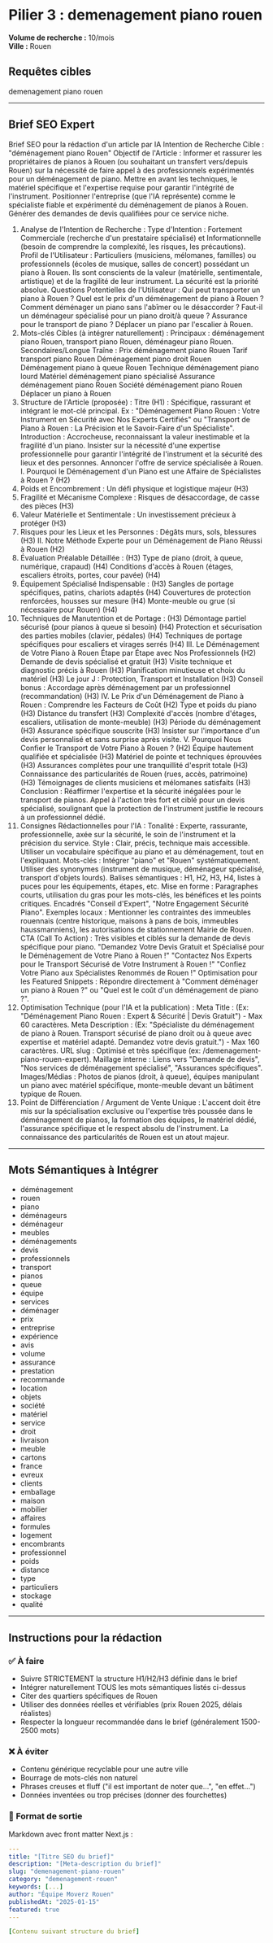 # Pilier 3 : demenagement piano rouen

**Volume de recherche :** 10/mois  
**Ville :** Rouen

## Requêtes cibles

demenagement piano rouen

---

## Brief SEO Expert

Brief SEO pour la rédaction d'un article par IA
Intention de Recherche Cible : "déménagement piano Rouen"
Objectif de l'Article : Informer et rassurer les propriétaires de pianos à Rouen (ou souhaitant un transfert vers/depuis Rouen) sur la nécessité de faire appel à des professionnels expérimentés pour un déménagement de piano. Mettre en avant les techniques, le matériel spécifique et l'expertise requise pour garantir l'intégrité de l'instrument. Positionner l'entreprise (que l'IA représente) comme le spécialiste fiable et expérimenté du déménagement de pianos à Rouen. Générer des demandes de devis qualifiées pour ce service niche.
1. Analyse de l'Intention de Recherche :
Type d'Intention : Fortement Commerciale (recherche d'un prestataire spécialisé) et Informationnelle (besoin de comprendre la complexité, les risques, les précautions).
Profil de l'Utilisateur : Particuliers (musiciens, mélomanes, familles) ou professionnels (écoles de musique, salles de concert) possédant un piano à Rouen. Ils sont conscients de la valeur (matérielle, sentimentale, artistique) et de la fragilité de leur instrument. La sécurité est la priorité absolue.
Questions Potentielles de l'Utilisateur :
Qui peut transporter un piano à Rouen ?
Quel est le prix d'un déménagement de piano à Rouen ?
Comment déménager un piano sans l'abîmer ou le désaccorder ?
Faut-il un déménageur spécialisé pour un piano droit/à queue ?
Assurance pour le transport de piano ?
Déplacer un piano par l'escalier à Rouen.
2. Mots-clés Cibles (à intégrer naturellement) :
Principaux : déménagement piano Rouen, transport piano Rouen, déménageur piano Rouen.
Secondaires/Longue Traîne :
Prix déménagement piano Rouen
Tarif transport piano Rouen
Déménagement piano droit Rouen
Déménagement piano à queue Rouen
Technique déménagement piano lourd
Matériel déménagement piano spécialisé
Assurance déménagement piano Rouen
Société déménagement piano Rouen
Déplacer un piano à Rouen
3. Structure de l'Article (proposée) :
Titre (H1) : Spécifique, rassurant et intégrant le mot-clé principal. Ex : "Déménagement Piano Rouen : Votre Instrument en Sécurité avec Nos Experts Certifiés" ou "Transport de Piano à Rouen : La Précision et le Savoir-Faire d'un Spécialiste".
Introduction : Accrocheuse, reconnaissant la valeur inestimable et la fragilité d'un piano. Insister sur la nécessité d'une expertise professionnelle pour garantir l'intégrité de l'instrument et la sécurité des lieux et des personnes. Annoncer l'offre de service spécialisée à Rouen.
I. Pourquoi le Déménagement d'un Piano est une Affaire de Spécialistes à Rouen ? (H2)
1. Poids et Encombrement : Un défi physique et logistique majeur (H3)
2. Fragilité et Mécanisme Complexe : Risques de désaccordage, de casse des pièces (H3)
3. Valeur Matérielle et Sentimentale : Un investissement précieux à protéger (H3)
4. Risques pour les Lieux et les Personnes : Dégâts murs, sols, blessures (H3)
II. Notre Méthode Experte pour un Déménagement de Piano Réussi à Rouen (H2)
1. Évaluation Préalable Détaillée : (H3)
Type de piano (droit, à queue, numérique, crapaud) (H4)
Conditions d'accès à Rouen (étages, escaliers étroits, portes, cour pavée) (H4)
2. Équipement Spécialisé Indispensable : (H3)
Sangles de portage spécifiques, patins, chariots adaptés (H4)
Couvertures de protection renforcées, housses sur mesure (H4)
Monte-meuble ou grue (si nécessaire pour Rouen) (H4)
3. Techniques de Manutention et de Portage : (H3)
Démontage partiel sécurisé (pour pianos à queue si besoin) (H4)
Protection et sécurisation des parties mobiles (clavier, pédales) (H4)
Techniques de portage spécifiques pour escaliers et virages serrés (H4)
III. Le Déménagement de Votre Piano à Rouen Étape par Étape avec Nos Professionnels (H2)
Demande de devis spécialisé et gratuit (H3)
Visite technique et diagnostic précis à Rouen (H3)
Planification minutieuse et choix du matériel (H3)
Le jour J : Protection, Transport et Installation (H3)
Conseil bonus : Accordage après déménagement par un professionnel (recommandation) (H3)
IV. Le Prix d'un Déménagement de Piano à Rouen : Comprendre les Facteurs de Coût (H2)
Type et poids du piano (H3)
Distance du transfert (H3)
Complexité d'accès (nombre d'étages, escaliers, utilisation de monte-meuble) (H3)
Période du déménagement (H3)
Assurance spécifique souscrite (H3)
Insister sur l'importance d'un devis personnalisé et sans surprise après visite.
V. Pourquoi Nous Confier le Transport de Votre Piano à Rouen ? (H2)
Équipe hautement qualifiée et spécialisée (H3)
Matériel de pointe et techniques éprouvées (H3)
Assurances complètes pour une tranquillité d'esprit totale (H3)
Connaissance des particularités de Rouen (rues, accès, patrimoine) (H3)
Témoignages de clients musiciens et mélomanes satisfaits (H3)
Conclusion : Réaffirmer l'expertise et la sécurité inégalées pour le transport de pianos. Appel à l'action très fort et ciblé pour un devis spécialisé, soulignant que la protection de l'instrument justifie le recours à un professionnel dédié.
4. Consignes Rédactionnelles pour l'IA :
Tonalité : Experte, rassurante, professionnelle, axée sur la sécurité, le soin de l'instrument et la précision du service.
Style : Clair, précis, technique mais accessible. Utiliser un vocabulaire spécifique au piano et au déménagement, tout en l'expliquant.
Mots-clés : Intégrer "piano" et "Rouen" systématiquement. Utiliser des synonymes (instrument de musique, déménageur spécialisé, transport d'objets lourds).
Balises sémantiques : H1, H2, H3, H4, listes à puces pour les équipements, étapes, etc.
Mise en forme : Paragraphes courts, utilisation du gras pour les mots-clés, les bénéfices et les points critiques. Encadrés "Conseil d'Expert", "Notre Engagement Sécurité Piano".
Exemples locaux : Mentionner les contraintes des immeubles rouennais (centre historique, maisons à pans de bois, immeubles haussmanniens), les autorisations de stationnement Mairie de Rouen.
CTA (Call To Action) : Très visibles et ciblés sur la demande de devis spécifique pour piano.
"Demandez Votre Devis Gratuit et Spécialisé pour le Déménagement de Votre Piano à Rouen !"
"Contactez Nos Experts pour le Transport Sécurisé de Votre Instrument à Rouen !"
"Confiez Votre Piano aux Spécialistes Renommés de Rouen !"
Optimisation pour les Featured Snippets : Répondre directement à "Comment déménager un piano à Rouen ?" ou "Quel est le coût d'un déménagement de piano ?".
5. Optimisation Technique (pour l'IA et la publication) :
Meta Title : (Ex: "Déménagement Piano Rouen : Expert & Sécurité | Devis Gratuit") - Max 60 caractères.
Meta Description : (Ex: "Spécialiste du déménagement de piano à Rouen. Transport sécurisé de piano droit ou à queue avec expertise et matériel adapté. Demandez votre devis gratuit.") - Max 160 caractères.
URL slug : Optimisé et très spécifique (ex: /demenagement-piano-rouen-expert).
Maillage interne : Liens vers "Demande de devis", "Nos services de déménagement spécialisé", "Assurances spécifiques".
Images/Médias : Photos de pianos (droit, à queue), équipes manipulant un piano avec matériel spécifique, monte-meuble devant un bâtiment typique de Rouen.
6. Point de Différenciation / Argument de Vente Unique :
L'accent doit être mis sur la spécialisation exclusive ou l'expertise très poussée dans le déménagement de pianos, la formation des équipes, le matériel dédié, l'assurance spécifique et le respect absolu de l'instrument. La connaissance des particularités de Rouen est un atout majeur.

---

## Mots Sémantiques à Intégrer

- déménagement
- rouen
- piano
- déménageurs
- déménageur
- meubles
- déménagements
- devis
- professionnels
- transport
- pianos
- queue
- équipe
- services
- déménager
- prix
- entreprise
- expérience
- avis
- volume
- assurance
- prestation
- recommande
- location
- objets
- société
- matériel
- service
- droit
- livraison
- meuble
- cartons
- france
- evreux
- clients
- emballage
- maison
- mobilier
- affaires
- formules
- logement
- encombrants
- professionnel
- poids
- distance
- type
- particuliers
- stockage
- qualité

---

## Instructions pour la rédaction

### ✅ À faire
- Suivre STRICTEMENT la structure H1/H2/H3 définie dans le brief
- Intégrer naturellement TOUS les mots sémantiques listés ci-dessus
- Citer des quartiers spécifiques de Rouen
- Utiliser des données réelles et vérifiables (prix Rouen 2025, délais réalistes)
- Respecter la longueur recommandée dans le brief (généralement 1500-2500 mots)

### ❌ À éviter
- Contenu générique recyclable pour une autre ville
- Bourrage de mots-clés non naturel
- Phrases creuses et fluff ("il est important de noter que...", "en effet...")
- Données inventées ou trop précises (donner des fourchettes)

### 🎯 Format de sortie
Markdown avec front matter Next.js :

```yaml
---
title: "[Titre SEO du brief]"
description: "[Meta-description du brief]"
slug: "demenagement-piano-rouen"
category: "demenagement-rouen"
keywords: [...]
author: "Équipe Moverz Rouen"
publishedAt: "2025-01-15"
featured: true
---

[Contenu suivant structure du brief]
```
